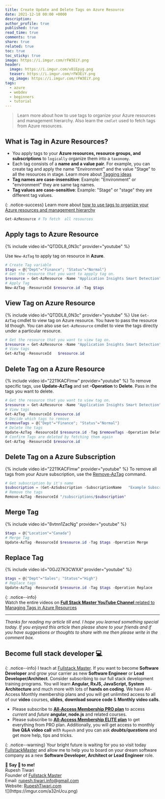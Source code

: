 ```yaml
---
title: Create Update and Delete Tags on Azure Resource
date: 2021-12-18 00:00 +0000
description:
author_profile: true
published: true
read_time: true
comments: true
share: true
related: true
toc: true
toc_sticky: true
image: https://i.imgur.com/rFW3EiY.png
header:
  image: https://i.imgur.com/v8iEpyg.png
  teaser: https://i.imgur.com/rFW3EiY.png
  og_image: https://i.imgur.com/rFW3EiY.png
tags:
  - azure
  - webdev
  - beginners
  - tutorial
---
```


> Learn more about how to use tags to organize your Azure resources and management hierarchy. Also learn the `cmdlet` used to fetch tags from Azure resources.

## What is Tag in Azure Resources?

- You apply tags to your **Azure resources, resource groups, and subscriptions** to `logically` organize them into a `taxonomy`.
- Each tag consists of a **name and a value pair**. For example, you can create tag and apply the name "Environment" and the value "Stage" to all the resources in stage. Learn more about [Tagging ideas](https://docs.microsoft.com/en-us/azure/azure-resource-manager/management/tag-resources)
- **Tag names are case-insensitive**: Example: "Environment" or "environment" they are same tag names.
- **Tag values are case-sensitive**: Example: "Stage" or "stage" they are different tag values.

{: .notice-success}
Learn more about [how to use tags to organize your Azure resources and management hierarchy](https://docs.microsoft.com/en-us/azure/azure-resource-manager/management/tag-resources)

```powershell
Get-AzResource # To fetch  all resources
```

## Apply tags to Azure Resource

{% include video id="QTDDL8_0N3c" provider="youtube" %}

Use `New-AzTag` to apply tag on resource in **Azure**.

```powershell
# Create Tag variable
$tags = @{"Dept"="Finance"; "Status"="Normal"}
# Get the resource that you want to appply tag on.
$resource = Get-AzResource -Name "Application Insights Smart Detection" -ResourceGroup AdmissionApplication
# Apply Tag
New-AzTag -ResourceId $resource.id -Tag $tags
```

## View Tag on Azure Resource

{% include video id="QTDDL8_0N3c" provider="youtube" %}
Use `Get-AzTag` cmdlet to view tag on Azure resource. You have to pass the resource Id though. You can also use `Get-AzResource` cmdlet to view the tags directly under a particular resource.

```powershell
# Get the resource that you want to view tag on.
$resource = Get-AzResource -Name "Application Insights Smart Detection" -ResourceGroup AdmissionApplicationGet-AzTag -ResourceId   $resource.id
# View tags
Get-AzTag -ResourceId   $resource.id
```

## Delete Tag on a Azure Resource

{% include video id="2211KACFlmw" provider="youtube" %}
To remove specific tags, use **Update-AzTag** and set **-Operation** to **Delete**. Pass in the tags you want to delete.

```powershell
# Get the resource that you want to view tag on.
$resource = Get-AzResource -Name "Application Insights Smart Detection" -ResourceGroup AdmissionApplication
# View tags
Get-AzTag -ResourceId $resource.id
# Decide which tags to remove
$removeTags = @{"Dept"="Finance"; "Status"="Normal"}
# Delete the tags
Update-AzTag -ResourceId $resource.id -Tag $removeTags -Operation Delete
# Confirm Tags are deleted by fetching them again
Get-AzTag -ResourceId $resource.id
```

## Delete Tag on a Azure Subscription

{% include video id="2211KACFlmw" provider="youtube" %}
To remove all tags from your Azure subscription, use the [Remove-AzTag](https://docs.microsoft.com/en-us/powershell/module/az.resources/remove-aztag) command.

```powershell
# Get subscription by it's name
$subscription = (Get-AzSubscription -SubscriptionName   "Example Subscription").Id
# Remove the tags
Remove-AzTag -ResourceId "/subscriptions/$subscription"

```

## Merge Tag

{% include video id="8vtnn1ZacNg" provider="youtube" %}

```powershell
$tags = @{"Location"="Canada"}
# Merge Tag
Update-AzTag -ResourceId $resource.id -Tag $tags -Operation Merge
```

## Replace Tag

{% include video id="0GJ27K3CWXA" provider="youtube" %}

```powershell
$tags = @{"Dept"="Sales"; "Status"="High"}
# Replace tags
Update-AzTag -ResourceId $resource.id -Tag $tags -Operation Replace
```

{: .notice--info}
<i class="fab fa-youtube" color="primary"></i> \
Watch the entire videos on [**Full Stack Master YouTube Channel** related to Managing Tags in Azure Resources](https://www.youtube.com/playlist?list=PLZed_adPqIJrUamBBcr9rYC6GFqbWK1mG)

---

_Thanks for reading my article till end. I hope you learned something special today. If you enjoyed this article then please share to your friends and if you have suggestions or thoughts to share with me then please write in the comment box._

## Become full stack developer 💻

{: .notice--info}
I teach at [Fullstack Master](https://www.fullstackmaster.net). If you want to become **Software Developer** and grow your carrier as new **Software Engineer** or **Lead Developer/Architect**. Consider subscribing to our full stack development training programs. You will learn **Angular, RxJS, JavaScript, System Architecture** and much more with lots of **hands on coding**. We have All-Access Monthly membership plans and you will get unlimited access to all of our **video** courses, **slides**, **download source code** & **Monthly video calls**.

- Please subscribe to **[All-Access Membership PRO plan](https://www.fullstackmaster.net/pro)** to access _current_ and _future_ **angular, node.js** and related courses.
- Please subscribe to **[All-Access Membership ELITE plan](https://www.fullstackmaster.net/elite)** to get everything from PRO plan. Additionally, you will get access to monthly **live Q&A video call** with `Rupesh` and you can ask **_doubts/questions_** and get more help, tips and tricks.

{: .notice--warning}
Your bright future is waiting for you so visit today [FullstackMaster](www.fullstackmaster.net) and allow me to help you to board on your dream software company as a new **Software Developer, Architect or Lead Engineer** role.

<div class="notice--success">
<strong>💖 Say 👋 to me!</strong>
<br>Rupesh Tiwari
<br>Founder of <a href="https://www.fullstackmaster.net">Fullstack Master </a>
<br>Email: <a href="mailto:rupesh.tiwari.info@gmail.com?subject=Hi">rupesh.tiwari.info@gmail.com</a>
<br>Website: <a href="https://www.rupeshtiwari.com">RupeshTiwari.com </a>
</div>
![](https://imgur.com/a32nUcu.png)
